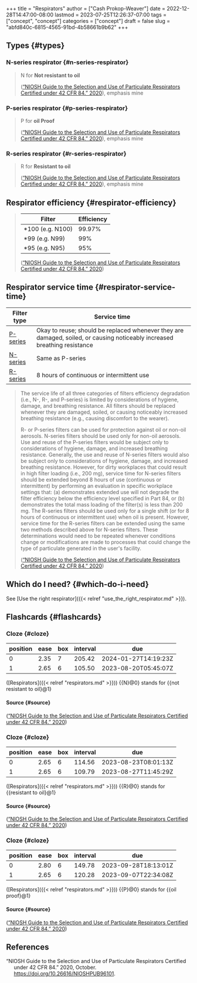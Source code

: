 +++
title = "Respirators"
author = ["Cash Prokop-Weaver"]
date = 2022-12-28T14:47:00-08:00
lastmod = 2023-07-25T12:26:37-07:00
tags = ["concept", "concept"]
categories = ["concept"]
draft = false
slug = "abfd840c-6815-4565-91bd-4b58661b9b62"
+++

## Types {#types}


### N-series respirator {#n-series-respirator}

> N for **Not resistant to oil**
>
> (<a href="#citeproc_bib_item_1">“NIOSH Guide to the Selection and Use of Particulate Respirators Certified under 42 CFR 84.” 2020</a>), emphasis mine


### P-series respirator {#p-series-respirator}

> P for **oil Proof**
>
> (<a href="#citeproc_bib_item_1">“NIOSH Guide to the Selection and Use of Particulate Respirators Certified under 42 CFR 84.” 2020</a>), emphasis mine


### R-series respirator {#r-series-respirator}

> R for **Resistant to oil**
>
> (<a href="#citeproc_bib_item_1">“NIOSH Guide to the Selection and Use of Particulate Respirators Certified under 42 CFR 84.” 2020</a>), emphasis mine


## Respirator efficiency {#respirator-efficiency}

> | Filter            | Efficiency |
> |-------------------|------------|
> | \*100 (e.g. N100) | 99.97%     |
> | \*99 (e.g. N99)   | 99%        |
> | \*95 (e.g. N95)   | 95%        |
>
> (<a href="#citeproc_bib_item_1">“NIOSH Guide to the Selection and Use of Particulate Respirators Certified under 42 CFR 84.” 2020</a>)


## Respirator service time {#respirator-service-time}

| Filter type                      | Service time                                                                                                              |
|----------------------------------|---------------------------------------------------------------------------------------------------------------------------|
| [P-series](#p-series-respirator) | Okay to reuse; should be replaced whenever they are damaged, soiled, or causing noticeably increased breathing resistance |
| [N-series](#n-series-respirator) | Same as P-series                                                                                                          |
| [R-series](#r-series-respirator) | 8 hours of continuous or intermittent use                                                                                 |

> The service life of all three categories of filters efficiency degradation (i.e., N-, R-, and P-series) is limited by considerations of hygiene, damage, and breathing resistance. All filters should be replaced whenever they are damaged, soiled, or causing noticeably increased breathing resistance (e.g., causing discomfort to the wearer).
>
> R- or P-series filters can be used for protection against oil or non-oil aerosols. N-series filters should be used only for non-oil aerosols. Use and reuse of the P-series filters would be subject only to considerations of hygiene, damage, and increased breathing resistance. Generally, the use and reuse of N-series filters would also be subject only to considerations of hygiene, damage, and increased breathing resistance. However, for dirty workplaces that could result in high filter loading (i.e., 200 mg), service time for N-series filters should be extended beyond 8 hours of use (continuous or intermittent) by performing an evaluation in specific workplace settings that: (a) demonstrates extended use will not degrade the filter efficiency below the efficiency level specified in Part 84, or (b) demonstrates the total mass loading of the filter(s) is less than 200 mg. The R-series filters should be used only for a single shift (or for 8 hours of continuous or intermittent use) when oil is present. However, service time for the R-series filters can be extended using the same two methods described above for N-series filters. These determinations would need to be repeated whenever conditions change or modifications are made to processes that could change the type of particulate generated in the user's facility.
>
> (<a href="#citeproc_bib_item_1">“NIOSH Guide to the Selection and Use of Particulate Respirators Certified under 42 CFR 84.” 2020</a>)


## Which do I need? {#which-do-i-need}

See [Use the right respirator]({{< relref "use_the_right_respirator.md" >}}).


## Flashcards {#flashcards}


### Cloze {#cloze}

| position | ease | box | interval | due                  |
|----------|------|-----|----------|----------------------|
| 0        | 2.35 | 7   | 205.42   | 2024-01-27T14:19:23Z |
| 1        | 2.65 | 6   | 105.50   | 2023-08-20T05:45:07Z |

([Respirators]({{< relref "respirators.md" >}})) {{N}@0} stands for {{not resistant to oil}@1}


#### Source {#source}

(<a href="#citeproc_bib_item_1">“NIOSH Guide to the Selection and Use of Particulate Respirators Certified under 42 CFR 84.” 2020</a>)


### Cloze {#cloze}

| position | ease | box | interval | due                  |
|----------|------|-----|----------|----------------------|
| 0        | 2.65 | 6   | 114.56   | 2023-08-23T08:01:13Z |
| 1        | 2.65 | 6   | 109.79   | 2023-08-27T11:45:29Z |

([Respirators]({{< relref "respirators.md" >}})) {{R}@0} stands for {{resistant to oil}@1}


#### Source {#source}

(<a href="#citeproc_bib_item_1">“NIOSH Guide to the Selection and Use of Particulate Respirators Certified under 42 CFR 84.” 2020</a>)


### Cloze {#cloze}

| position | ease | box | interval | due                  |
|----------|------|-----|----------|----------------------|
| 0        | 2.80 | 6   | 149.78   | 2023-09-28T18:13:01Z |
| 1        | 2.65 | 6   | 120.28   | 2023-09-07T22:34:08Z |

([Respirators]({{< relref "respirators.md" >}})) {{P}@0} stands for {{oil proof}@1}


#### Source {#source}

(<a href="#citeproc_bib_item_1">“NIOSH Guide to the Selection and Use of Particulate Respirators Certified under 42 CFR 84.” 2020</a>)

## References

<style>.csl-entry{text-indent: -1.5em; margin-left: 1.5em;}</style><div class="csl-bib-body">
  <div class="csl-entry"><a id="citeproc_bib_item_1"></a>“NIOSH Guide to the Selection and Use of Particulate Respirators Certified under 42 CFR 84.” 2020, October. <a href="https://doi.org/10.26616/NIOSHPUB96101">https://doi.org/10.26616/NIOSHPUB96101</a>.</div>
</div>
